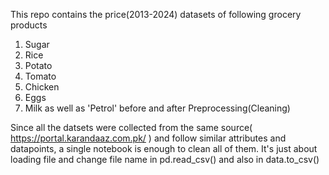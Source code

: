 This repo contains the price(2013-2024) datasets of following grocery products
1. Sugar
2. Rice
3. Potato
4. Tomato
5. Chicken
6. Eggs
7. Milk
as well as 'Petrol' before and after Preprocessing(Cleaning)

Since all the datsets were collected from the same source( https://portal.karandaaz.com.pk/ ) and follow
similar attributes and datapoints, a single notebook is enough to clean all of them. It's just about 
loading file and change file name in pd.read_csv()  and also in data.to_csv() 
